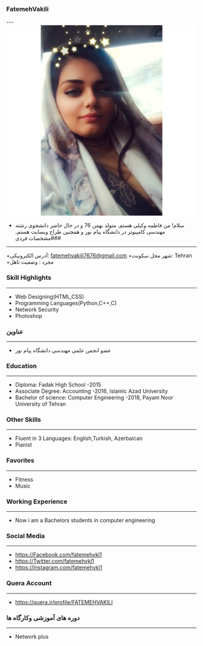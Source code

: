 ### FatemehVakili
---<img src="pic.jpeg" 
     style="" />
+ سلام! من فاطمه وکیلی هستم، متولد بهمن 76 و در حال حاضر دانشجوی رشته مهندسی کامپیوتر در دانشگاه پیام نور و  همچنین طراح وبسایت هستم.
###مشخصات فردی
---
+آدرس الکترونیکی: fatemehvakili7676@gmail.com
+شهر محل سکونت: Tehran
+مجرد : وضعیت تاهل
### Skill Highlights
---
+ Web Designing(HTML,CSS)
+ Programming Languages(Python,C++,C)
+ Network Security
+ Photoshop
### عناوین
---
+ عضو انجمن علمی مهندسی دانشگاه پیام نور
### Education
---
+ Diploma: Fadak High School
 -2015
+ Associate Degree: Accounting
 -2016, Islamic Azad University
+ Bachelor of science: Computer Engineering
 -2018, Payam Noor University of Tehran
### Other Skills
---
+ Fluent in 3 Languages: English,Turkish, Azerbaican
+ Pianist
### Favorites
---
+ Fitness
+ Music
### Working Experience
---
+ Now i am a Bachelors students in computer engineering
### Social Media
---
+ https://Facebook.com/fatemehvkl1
+ https://Twitter.com/fatemehvkl1
+ https://Instagram.com/fatemehvkl1
### Quera Account
---
+ https://quera.ir/profile/FATEMEHVAKILI
### دوره های آموزشی وکارگاه ها
---
+ Network plus
